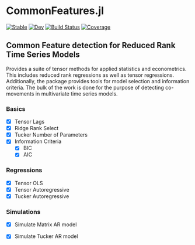 # CommonFeatures.jl

[![Stable](https://img.shields.io/badge/docs-stable-blue.svg)](https://ivanuricardo.github.io/CommonFeatures.jl/stable/)
[![Dev](https://img.shields.io/badge/docs-dev-blue.svg)](https://ivanuricardo.github.io/CommonFeatures.jl/dev/)
[![Build Status](https://github.com/ivanuricardo/CommonFeatures.jl/actions/workflows/CI.yml/badge.svg?branch=main)](https://github.com/ivanuricardo/CommonFeatures.jl/actions/workflows/CI.yml?query=branch%3Amain)
[![Coverage](https://codecov.io/gh/ivanuricardo/CommonFeatures.jl/branch/main/graph/badge.svg)](https://codecov.io/gh/ivanuricardo/CommonFeatures.jl)

## Common Feature detection for Reduced Rank Time Series Models

Provides a suite of tensor methods for applied statistics and econometrics.
This includes reduced rank regressions as well as tensor regressions.
Additionally, the package provides tools for model selection and information criteria.
The bulk of the work is done for the purpose of detecting co-movements in multivariate time series models.

### Basics
- [x] Tensor Lags
- [x] Ridge Rank Select
- [x] Tucker Number of Parameters
- [x] Information Criteria
    - [x] BIC
    - [x] AIC

### Regressions
- [x] Tensor OLS
- [x] Tensor Autoregressive
- [x] Tucker Autoregressive

### Simulations
- [x] Simulate Matrix AR model
- [x] Simulate Tucker AR model

